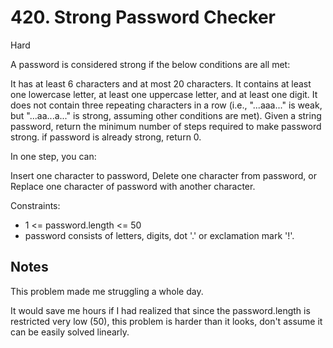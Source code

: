 # 420. Strong Password Checker

Hard

A password is considered strong if the below conditions are all met:

It has at least 6 characters and at most 20 characters.
It contains at least one lowercase letter, at least one uppercase letter, and at least one digit.
It does not contain three repeating characters in a row (i.e., "...aaa..." is weak, but "...aa...a..." is strong, assuming other conditions are met).
Given a string password, return the minimum number of steps required to make password strong. if password is already strong, return 0.

In one step, you can:

Insert one character to password,
Delete one character from password, or
Replace one character of password with another character.

Constraints:

- 1 <= password.length <= 50
- password consists of letters, digits, dot '.' or exclamation mark '!'.

## Notes

This problem made me struggling a whole day.

It would save me hours if I had realized that since the password.length
is restricted very low (50), this problem is harder than it looks,
don't assume it can be easily solved linearly.
